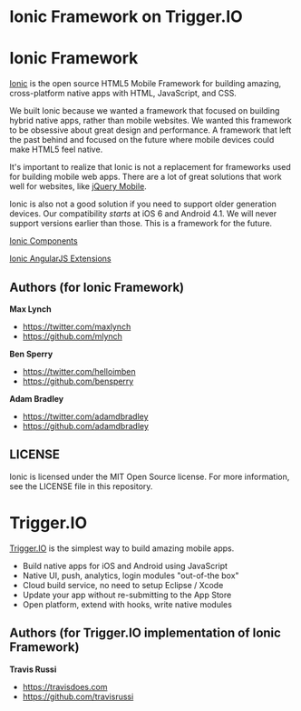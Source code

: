 Ionic Framework on Trigger.IO
===============


# Ionic Framework

[Ionic](https://github.com/driftyco/ionic) is the open source HTML5 Mobile Framework for building amazing, cross-platform native apps with HTML, JavaScript, and CSS.

We built Ionic because we wanted a framework that focused on building hybrid native apps, rather than mobile websites. We wanted this framework to be obsessive about great design and performance. A framework that left the past behind and focused on the future where mobile devices could make HTML5 feel native.

It's important to realize that Ionic is not a replacement for frameworks used for building mobile web apps. There are a lot
of great solutions that work well for websites, like [jQuery Mobile](http://jquerymobile.com/).

Ionic is also not a good solution if you need to support older generation devices. Our compatibility *starts* at iOS 6 and Android 4.1. We will never support versions earlier than those. This is a framework for the future.

[Ionic Components](http://ionicframework.com/docs/components/)

[Ionic AngularJS Extensions](http://ionicframework.com/docs/angularjs/)

## Authors (for Ionic Framework)

**Max Lynch**

+ <https://twitter.com/maxlynch>
+ <https://github.com/mlynch>

**Ben Sperry**

+ <https://twitter.com/helloimben>
+ <https://github.com/bensperry>

**Adam Bradley**

+ <https://twitter.com/adamdbradley>
+ <https://github.com/adamdbradley>

## LICENSE

Ionic is licensed under the MIT Open Source license. For more information, see the LICENSE file in this repository.

# Trigger.IO

[Trigger.IO](http://www.trigger.io) is the simplest way to build amazing mobile apps.
 
 * Build native apps for iOS and Android using JavaScript
 * Native UI, push, analytics, login modules "out-of-the box"
 * Cloud build service, no need to setup Eclipse / Xcode
 * Update your app without re-submitting to the App Store
 * Open platform, extend with hooks, write native modules

 

## Authors (for Trigger.IO implementation of Ionic Framework)

**Travis Russi**

+ <https://travisdoes.com>
+ <https://github.com/travisrussi>


